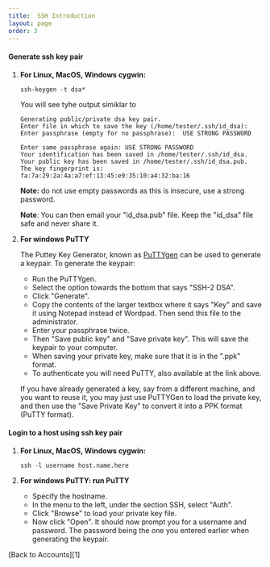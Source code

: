 ```yaml
---
title:  SSH Introduction
layout: page
order: 3
---
```


#### Generate ssh key pair

1.  **For Linux, MacOS, Windows cygwin:**

        ssh-keygen -t dsa*
        
    You will see tyhe output simiklar to 

        Generating public/private dsa key pair.
        Enter file in which to save the key (/home/tester/.ssh/id_dsa): 
        Enter passphrase (empty for no passphrase):  USE STRONG PASSWORD
        
        Enter same passphrase again: USE STRONG PASSWORD
        Your identification has been saved in /home/tester/.ssh/id_dsa.
        Your public key has been saved in /home/tester/.ssh/id_dsa.pub.
        The key fingerprint is:
        fa:7a:29:2a:4a:a7:ef:13:45:e9:35:10:a4:32:ba:16

    **Note:** do not use empty passwords as this is insecure, use a strong password.

    **Note**: You can then email your "id_dsa.pub" file. Keep the
    "id_dsa" file safe and never share it.

2.  **For windows PuTTY**

    The Puttey Key Generator, known as
    [PuTTYgen](http://www.chiark.greenend.org.uk/~sgtatham/putty/download.html "http://www.chiark.greenend.org.uk/~sgtatham/putty/download.html")
    can be used to generate a keypair. To generate the keypair:

    -   Run the PuTTYgen.
    -   Select the option towards the bottom that says "SSH-2 DSA".
    -   Click "Generate".
    -   Copy the contents of the larger textbox where it says "Key" and
        save it using Notepad instead of Wordpad. Then send this file to
        the administrator.
    -   Enter your passphrase twice.
    -   Then "Save public key" and "Save private key". This will save
        the keypair to your computer.
    -   When saving your private key, make sure that it is in the ".ppk"
        format.
    -   To authenticate you will need PuTTY, also available at the link
        above.

    <p></p>
    If you have already generated a key, say from a different machine,
    and you want to reuse it, you may just use PuTTYGen to load the
    private key, and then use the "Save Private Key" to convert it into
    a PPK format (PuTTY format).

#### Login to a host using ssh key pair

1.  **For Linux, MacOS, Windows cygwin:**

        ssh -l username host.name.here

2.  **For windows PuTTY: run PuTTY**

    -   Specify the hostname.
    -   In the menu to the left, under the section SSH, select "Auth".
    -   Click "Browse" to load your private key file.
    -   Now click "Open". It should now prompt you for a username and
        password. The password being the one you entered earlier when
        generating the keypair.

<p></p>
[Back to Accounts][1]


[1]: /accounts

